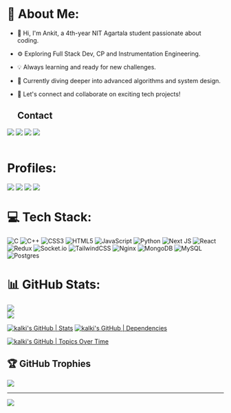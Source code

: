 # 💫 About Me:
- 👋 Hi, I'm Ankit, a 4th-year NIT Agartala student passionate about coding.
- ⚙️ Exploring Full Stack Dev, CP and Instrumentation Engineering.
- 💡 Always learning and ready for new challenges.
- 🌱 Currently diving deeper into advanced algorithms and system design.
- 💬 Let's connect and collaborate on exciting tech projects!

  ## Contact 
<div> 
  <a href="https://www.linkedin.com/in/ankit0369/" target="_blank"><img src="https://img.shields.io/badge/-LinkedIn-%230077B5?style=for-the-badge&logo=linkedin&logoColor=white" target="_blank"></a> 
  <a href="https://twitter.com/k_ankit1001" target="_blank"><img src="https://img.shields.io/badge/-Twitter-%23EA4335?style=for-the-badge&logo=youtube&logoColor=white" target="_blank"></a>
  <a href="https://www.instagram.com/_k.ankit__/" target="_blank"><img src="https://img.shields.io/badge/-Instagram-%23E4405F?style=for-the-badge&logo=instagram&logoColor=white" target="_blank"></a>
  <a href = "mailto: nvsankit2020@gmail.com"><img src="https://img.shields.io/badge/-Gmail-%23333?style=for-the-badge&logo=gmail&logoColor=white" target="_blank"></a>
 </br>
</br>
 
<!-- ![Snake animation](https://github.com/ankit-0369/ankit-0369/blob/output/github-contribution-grid-snake.svg) -->
 
</div>
  

# Profiles: 
  <div>
  <a href="https://leetcode.com/u/kalki_0/" target="_blank"><img src="https://img.shields.io/badge/LeetCode-000000?style=for-the-badge&logo=LeetCode&logoColor=#d16c06" target="_blank"></a>
     <a href="https://www.codechef.com/users/kalki_0" target="_blank"><img src="https://img.shields.io/badge/CodeChef-%23964B00.svg?style=for-the-badge&logo=CodeChef&logoColor=white" target="_blank"></a>
     <a href="https://codeforces.com/profile/ankit0369" target="_blank"><img src="https://img.shields.io/badge/Codeforces-445f9d?style=for-the-badge&logo=Codeforces&logoColor=white" target="_blank"></a>
     <a href="https://www.geeksforgeeks.org/user/kalki0/" target="_blank"><img src="https://img.shields.io/badge/GeeksforGeeks-gray?style=for-the-badge&logo=geeksforgeeks&logoColor=35914c" target="_blank"></a>
    
  </div>


# 💻 Tech Stack:
![C](https://img.shields.io/badge/c-%2300599C.svg?style=for-the-badge&logo=c&logoColor=white) ![C++](https://img.shields.io/badge/c++-%2300599C.svg?style=for-the-badge&logo=c%2B%2B&logoColor=white) ![CSS3](https://img.shields.io/badge/css3-%231572B6.svg?style=for-the-badge&logo=css3&logoColor=white) ![HTML5](https://img.shields.io/badge/html5-%23E34F26.svg?style=for-the-badge&logo=html5&logoColor=white) ![JavaScript](https://img.shields.io/badge/javascript-%23323330.svg?style=for-the-badge&logo=javascript&logoColor=%23F7DF1E) ![Python](https://img.shields.io/badge/python-3670A0?style=for-the-badge&logo=python&logoColor=ffdd54)  ![Next JS](https://img.shields.io/badge/Next-black?style=for-the-badge&logo=next.js&logoColor=white) ![React](https://img.shields.io/badge/react-%2320232a.svg?style=for-the-badge&logo=react&logoColor=%2361DAFB) ![Redux](https://img.shields.io/badge/redux-%23593d88.svg?style=for-the-badge&logo=redux&logoColor=white)  ![Socket.io](https://img.shields.io/badge/Socket.io-black?style=for-the-badge&logo=socket.io&badgeColor=010101) ![TailwindCSS](https://img.shields.io/badge/tailwindcss-%2338B2AC.svg?style=for-the-badge&logo=tailwind-css&logoColor=white)  ![Nginx](https://img.shields.io/badge/nginx-%23009639.svg?style=for-the-badge&logo=nginx&logoColor=white) ![MongoDB](https://img.shields.io/badge/MongoDB-%234ea94b.svg?style=for-the-badge&logo=mongodb&logoColor=white) ![MySQL](https://img.shields.io/badge/mysql-%2300000f.svg?style=for-the-badge&logo=mysql&logoColor=white)  ![Postgres](https://img.shields.io/badge/postgres-%23316192.svg?style=for-the-badge&logo=postgresql&logoColor=white)
# 📊 GitHub Stats:
![](https://github-readme-stats.vercel.app/api?username=ankit-0369&theme=dark&hide_border=false&include_all_commits=false&count_private=false)<br/>
![](https://github-readme-streak-stats.herokuapp.com/?user=ankit-0369&theme=dark&hide_border=false)<br/>
<!-- ![](https://github-readme-stats.vercel.app/api/top-langs/?username=ankit-0369&theme=dark&hide_border=false&include_all_commits=false&count_private=false&layout=compact)
 -->
[![kalki's GitHub | Stats](https://stats.quine.sh/kalki/github?theme=dark)](https://quine.sh?utm_source=widgets&utm_campaign=kalki)
[![kalki's GitHub | Dependencies](https://stats.quine.sh/kalki/dependencies?theme=dark)](https://quine.sh?utm_source=widgets&utm_campaign=kalki)

[![kalki's GitHub | Topics Over Time](https://stats.quine.sh/kalki/topics-over-time?theme=dark)](https://quine.sh?utm_source=widgets&utm_campaign=kalki)
<!-- [![kalki's GitHub | Languages Over Time](https://stats.quine.sh/kalki/languages-over-time?theme=dark)](https://quine.sh?utm_source=widgets&utm_campaign=kalki) 
    [![kalki's Stack Overflow | Stats](https://stats.quine.sh/kalki/stack-overflow?theme=dark)](https://quine.sh?utm_source=widgets&utm_campaign=kalki)
-->


## 🏆 GitHub Trophies
![](https://github-profile-trophy.vercel.app/?username=ankit-0369&theme=radical&no-frame=false&no-bg=true&margin-w=4)

---
[![](https://visitcount.itsvg.in/api?id=ankit-0369&icon=0&color=0)](https://visitcount.itsvg.in)


<!-- Proudly created with GPRM ( https://gprm.itsvg.in ) -->
